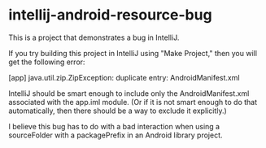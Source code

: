 intellij-android-resource-bug
=============================

This is a project that demonstrates a bug in IntelliJ.

If you try building this project in IntelliJ using "Make Project,"
then you will get the following	error:

[app] java.util.zip.ZipException: duplicate entry: AndroidManifest.xml

IntelliJ should be smart enough to include only the AndroidManifest.xml
associated with the app.iml module. (Or if it is not smart enough to
do that automatically, then there should be a way to exclude it
explicitly.)

I believe this bug has to do with a bad interaction when using
a sourceFolder with a packagePrefix in an Android library project.
